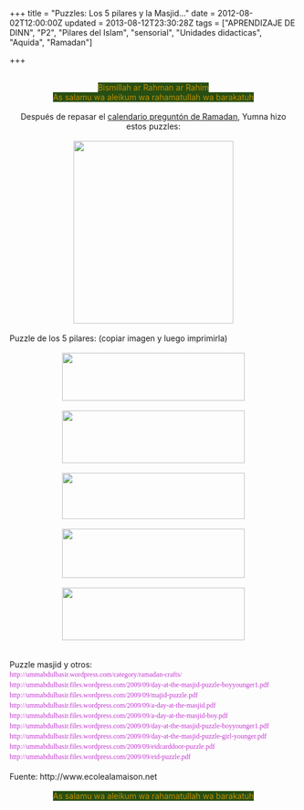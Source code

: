 +++
title = "Puzzles: Los 5 pilares y la Masjid..."
date = 2012-08-02T12:00:00Z
updated = 2013-08-12T23:30:28Z
tags = ["APRENDIZAJE DE DINN", "P2", "Pilares del Islam", "sensorial", "Unidades didacticas", "Aquida", "Ramadan"]

+++

<div dir="ltr" style="text-align: left;" trbidi="on"><br /><div class="separator" style="clear: both; text-align: center;"><span style="background-color: #274e13; color: #bf9000;">Bismillah ar Rahman ar Rahim</span></div><div class="separator" style="clear: both; text-align: center;"><span style="background-color: #274e13; color: #bf9000;">As salamu wa aleikum wa rahamatullah wa barakatuh</span></div><div class="separator" style="clear: both; text-align: center;"><br /></div><div class="separator" style="clear: both; text-align: center;">Después de repasar el <a href="http://almadrassadenoura.blogspot.com.es/2012/07/calendario-de-ramadan.html">calendario preguntón de Ramadan</a>, Yumna hizo estos puzzles:</div><div class="separator" style="clear: both; text-align: center;"><br /></div><div class="separator" style="clear: both; text-align: center;"><a href="http://2.bp.blogspot.com/-y43PJ0zrL6U/UglTrKE6hYI/AAAAAAAAFVY/jxmKQsGfH_k/s1600/captiraa.png" imageanchor="1" style="margin-left: 1em; margin-right: 1em;"><img border="0" height="320" src="http://2.bp.blogspot.com/-y43PJ0zrL6U/UglTrKE6hYI/AAAAAAAAFVY/jxmKQsGfH_k/s320/captiraa.png" width="280" /></a></div><div class="separator" style="clear: both; text-align: center;"><br /></div><div class="separator" style="clear: both; text-align: center;"></div>Puzzle de los 5 pilares: (copiar imagen y luego imprimirla)<br /><br /><div class="separator" style="clear: both; text-align: center;"><a href="http://img8.imageshack.us/img8/9006/36943736.png" imageanchor="1" style="margin-left: 1em; margin-right: 1em;"><img border="0" height="84" src="http://img8.imageshack.us/img8/9006/36943736.png" width="320" /></a></div><div class="separator" style="clear: both; text-align: center;"><br /></div><div class="separator" style="clear: both; text-align: center;"><a href="http://img23.imageshack.us/img23/6152/29395333.png" imageanchor="1" style="margin-left: 1em; margin-right: 1em;"><img border="0" height="92" src="http://img23.imageshack.us/img23/6152/29395333.png" width="320" /></a></div><div class="separator" style="clear: both; text-align: center;"><br /></div><div class="separator" style="clear: both; text-align: center;"><a href="http://img9.imageshack.us/img9/8452/87343402.png" imageanchor="1" style="margin-left: 1em; margin-right: 1em;"><img border="0" height="81" src="http://img9.imageshack.us/img9/8452/87343402.png" width="320" /></a></div><div class="separator" style="clear: both; text-align: center;"><br /></div><div class="separator" style="clear: both; text-align: center;"><a href="http://img220.imageshack.us/img220/641/95354216.png" imageanchor="1" style="margin-left: 1em; margin-right: 1em;"><img border="0" height="86" src="http://img220.imageshack.us/img220/641/95354216.png" width="320" /></a></div><div class="separator" style="clear: both; text-align: center;"><br /></div><div class="separator" style="clear: both; text-align: center;"><a href="http://img9.imageshack.us/img9/6296/51044466.png" imageanchor="1" style="margin-left: 1em; margin-right: 1em;"><img border="0" height="92" src="http://img9.imageshack.us/img9/6296/51044466.png" width="320" /></a></div><div><br /></div><div class="separator" style="clear: both; text-align: center;"></div><br />Puzzle masjid y otros:<br /><a class="postlink" href="http://ummabdulbasir.wordpress.com/category/ramadan-crafts/" rel="nofollow" style="background-color: #fffeff; color: #bf33cc; font-family: Verdana; font-size: 12px; line-height: 18px; text-align: -webkit-auto; text-decoration: none;" target="_blank">http://ummabdulbasir.wordpress.com/category/ramadan-crafts/</a><br /><a class="postlink" href="http://ummabdulbasir.files.wordpress.com/2009/09/day-at-the-masjid-puzzle-boyyounger1.pdf" rel="nofollow" style="background-color: #fffeff; color: #bf33cc; font-family: Verdana; font-size: 12px; line-height: 18px; text-align: -webkit-auto; text-decoration: none;" target="_blank">http://ummabdulbasir.files.wordpress.com/2009/09/day-at-the-masjid-puzzle-boyyounger1.pdf</a><br /><a class="postlink" href="http://ummabdulbasir.files.wordpress.com/2009/09/majid-puzzle.pdf" rel="nofollow" style="background-color: #fffeff; color: #bf33cc; font-family: Verdana; font-size: 12px; line-height: 18px; text-align: -webkit-auto; text-decoration: none;" target="_blank">http://ummabdulbasir.files.wordpress.com/2009/09/majid-puzzle.pdf</a><br /><a class="postlink" href="http://ummabdulbasir.files.wordpress.com/2009/09/a-day-at-the-masjid.pdf" rel="nofollow" style="background-color: #fffeff; color: #bf33cc; font-family: Verdana; font-size: 12px; line-height: 18px; text-align: -webkit-auto; text-decoration: none;" target="_blank">http://ummabdulbasir.files.wordpress.com/2009/09/a-day-at-the-masjid.pdf</a><br /><a class="postlink" href="http://ummabdulbasir.files.wordpress.com/2009/09/a-day-at-the-masjid-boy.pdf" rel="nofollow" style="background-color: #fffeff; color: #bf33cc; font-family: Verdana; font-size: 12px; line-height: 18px; text-align: -webkit-auto; text-decoration: none;" target="_blank">http://ummabdulbasir.files.wordpress.com/2009/09/a-day-at-the-masjid-boy.pdf</a><br /><a class="postlink" href="http://ummabdulbasir.files.wordpress.com/2009/09/day-at-the-masjid-puzzle-boyyounger1.pdf" rel="nofollow" style="background-color: #fffeff; color: #bf33cc; font-family: Verdana; font-size: 12px; line-height: 18px; text-align: -webkit-auto; text-decoration: none;" target="_blank">http://ummabdulbasir.files.wordpress.com/2009/09/day-at-the-masjid-puzzle-boyyounger1.pdf</a><br /><a class="postlink" href="http://ummabdulbasir.files.wordpress.com/2009/09/day-at-the-masjid-puzzle-girl-younger.pdf" rel="nofollow" style="background-color: #fffeff; color: #bf33cc; font-family: Verdana; font-size: 12px; line-height: 18px; text-align: -webkit-auto; text-decoration: none;" target="_blank">http://ummabdulbasir.files.wordpress.com/2009/09/day-at-the-masjid-puzzle-girl-younger.pdf</a><br /><a class="postlink" href="http://ummabdulbasir.files.wordpress.com/2009/09/eidcarddoor-puzzle.pdf" rel="nofollow" style="background-color: #fffeff; color: #bf33cc; font-family: Verdana; font-size: 12px; line-height: 18px; text-align: -webkit-auto; text-decoration: none;" target="_blank">http://ummabdulbasir.files.wordpress.com/2009/09/eidcarddoor-puzzle.pdf</a><br /><a class="postlink" href="http://ummabdulbasir.files.wordpress.com/2009/09/eid-puzzle.pdf" rel="nofollow" style="background-color: #fffeff; color: #bf33cc; font-family: Verdana; font-size: 12px; line-height: 18px; text-align: -webkit-auto; text-decoration: none;" target="_blank">http://ummabdulbasir.files.wordpress.com/2009/09/eid-puzzle.pdf</a><br /><br />Fuente: http://www.ecolealamaison.net<br /><br /><div class="separator" style="clear: both; text-align: center;"><span style="background-color: #274e13; color: #bf9000;">As salamu wa aleikum wa rahamatullah wa barakatuh</span></div><br class="Apple-interchange-newline" /></div>
